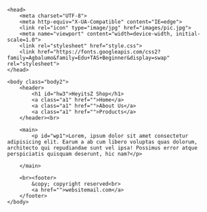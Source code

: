 <!DOCTYPE html>
<html>

    <head>
        <meta charset="UTF-8">
        <meta http-equiv="X-UA-Compatible" content="IE=edge">
        <link rel="icon" type="image/jpg" href="images/pic.jpg"> 
        <meta name="viewport" content="width=device-width, initial-scale=1.0">
        <link rel="stylesheet" href="style.css">
        <link href="https://fonts.googleapis.com/css2?family=Agbalumo&family=Edu+TAS+Beginner&display=swap" rel="stylesheet">
    </head>

    <body class="body2">
        <header>
            <h1 id="hw3">HeyitsZ Shop</h1>
            <a class="a1" href="">Home</a>
            <a class="a1" href="">About Us</a>
            <a class="a1" href="">Products</a>
        </header><br>

        <main>
            <p id="wp1">Lorem, ipsum dolor sit amet consectetur adipisicing elit. Earum a ab cum libero voluptas quas dolorum, architecto qui repudiandae sunt vel ipsa! Possimus error atque perspiciatis quisquam deserunt, hic nam?</p>

        </main>

        <br><footer>
            &copy; copyright reserved<br>
            <a href="">websitemail.com</a>
        </footer>
    </body>

    
</html>
<!--you can use shortcut to design border like border: 3px solid hsl 0,0,0,; border width\design\color-->
